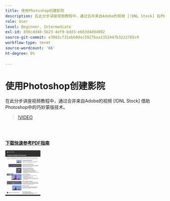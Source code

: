 ```yaml
---
title: 使用Photoshop创建影院
description: 在此分步讲座视频教程中，通过合并来自Adobe的视频 [!DNL Stock] 在Photoshop
role: User
level: Beginner, Intermediate
exl-id: 858cdd40-5b23-4ef9-bdd3-e663d4d94002
source-git-commit: e3982cf31ebb0dac5927baa1352447b3222785c9
workflow-type: tm+mt
source-wordcount: '66'
ht-degree: 0%

---
```


# 使用Photoshop创建影院

在此分步讲座视频教程中，通过合并来自Adobe的视频 [!DNL Stock] 借助Photoshop中的巧妙蒙版技术。

>[!VIDEO](https://video.tv.adobe.com/v/331002?hidetitle=true)

<br> 

[**下载快速参考PDF指南**](../quick-reference/CreatingCinemagraphswithPhotoshop.pdf)

[![快速参考指南第一页的图像](assets/CreatingCinemagraphswithPhotoshopPage1.png)](../quick-reference/CreatingCinemagraphswithPhotoshop.pdf)
